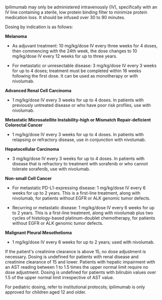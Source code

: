 Ipilimumab may only be administered intravenously (IV), specifically with an IV line containing a sterile, low protein binding filter to minimize protein medication loss. It should be infused over 30 to 90 minutes.

Dosing by indication is as follows:

**Melanoma**

- As adjuvant treatment: 10 mg/kg/dose IV every three weeks for 4 doses, then commencing with the 24th week, the dose changes to 10 mg/kg/dose IV every 12 weeks for up to three years.

- For metastatic or unresectable disease: 3 mg/kg/dose IV every 3 weeks for up to 4 doses; treatment must be completed within 16 weeks following the first dose. It can be used as monotherapy or with nivolumab.

**Advanced Renal Cell Carcinoma**

- 1 mg/kg/dose IV every 3 weeks for up to 4 doses. In patients with previously untreated disease or who have poor risk profiles, use with nivolumab.

**Metastatic Microsatellite Instability-high or Mismatch Repair-deficient Colorectal Cancer**

- 1 mg/kg/dose IV every 3 weeks for up to 4 doses. In patients with relapsing or refractory disease, use in conjunction with nivolumab.

**Hepatocellular Carcinoma**

- 3 mg/kg/dose IV every 3 weeks for up to 4 doses. In patients with disease that is refractory to treatment with sorafenib or who cannot tolerate sorafenib, use with nivolumab.

**Non-small Cell Cancer**

- For metastatic PD-L1-expressing disease: 1 mg/kg/dose IV every 6 weeks for up to 2 years. This is a first-line treatment, along with nivolumab, for patients without EGFR or ALK genomic tumor defects.

- Recurring or metastatic disease: 1 mg/kg/dose IV every 6 weeks for up to 2 years. This is a first-line treatment, along with nivolumab plus two cycles of histology-based platinum-doublet chemotherapy, for patients without EGFR or ALK genomic tumor defects.

**Malignant Pleural Mesothelioma**

- 1 mg/kg/dose IV every 6 weeks for up to 2 years; used with nivolumab.

If the patient's creatinine clearance is above 15, no dose adjustment is necessary. Dosing is undefined for patients with renal disease and creatinine clearance of 15 and lower. Patients with hepatic impairment with an AST reading between 1 to 1.5 times the upper normal limit require no dose adjustment. Dosing is undefined for patients with bilirubin values over 1.5 of the upper normal limit irrespective of AST value.

For pediatric dosing, refer to institutional protocols; ipilimumab is only approved for children aged 12 and older.